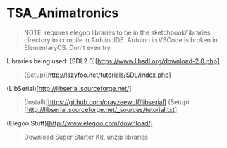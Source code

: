 # TSA_Animatronics

>NOTE: requires elegoo libraries to be in the sketchbook/libraries directory to compile in ArduinoIDE. Arduino in VSCode is broken in ElementaryOS. Don't even try.

Libraries being used:
(SDL2.0)[https://www.libsdl.org/download-2.0.php]
>(Setup)[http://lazyfoo.net/tutorials/SDL/index.php]

(LibSerial)[http://libserial.sourceforge.net/]
>(Install)[https://github.com/crayzeewulf/libserial]
>(Setup)[http://libserial.sourceforge.net/_sources/tutorial.txt]

(Elegoo Stuff)[http://www.elegoo.com/download/]
>Download Super Starter Kit, unzip libraries
